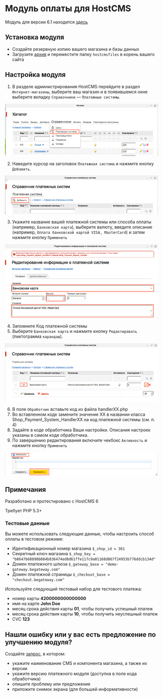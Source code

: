 # Модуль оплаты для HostCMS

Модуль для версии 6.1 находится
[здесь](https://github.com/beGateway/hostcms-payment-module/tree/6.1)

## Установка модуля

  * Создайте резервную копию вашего магазина и базы данных
  * Загрузите [архив](https://raw.githubusercontent.com/beGateway/hostcms-payment-module/master/hostcms-payment-module.zip) и переместите папку `hostcmsfiles` в корень вашего сайта

## Настройка модуля

1. В разделе администрирования HostCMS перейдите в раздел `Интернет-магазины`, выберите ваш магазин и в появившемся окне выберите вкладку `Справочники` — `Платежные системы`.

  ![Шаг 1](https://github.com/beGateway/hostcms-payment-module/raw/master/doc/pic1.png)

2. Наведите курсор на заголовок `Платежная система` и нажмите кнопку `Добавить`.

  ![Шаг 2](https://github.com/beGateway/hostcms-payment-module/raw/master/doc/pic2.png)

3. Укажите название вашей платежной системы или способа оплаты (например, `Банковская карта`), выберите валюту, введите описание (например, `Оплата банковской картой VISA, MasterCard`) и затем нажмите кнопку `Применить`

  ![Шаг 3](https://github.com/beGateway/hostcms-payment-module/raw/master/doc/pic3.png)

4. Запомните Код платежной системы
5. Выберите `Банковская карта` и нажмите кнопку `Редактировать` (пиктограмма `карандаш`).

  ![Шаг 5](https://github.com/beGateway/hostcms-payment-module/raw/master/doc/pic5.png)

6. В поле `Обработчик` вставьте код из файла handlerXX.php
7. Во вставленном коде замените значение XX в названии класса Shop_Payment_System_HandlerXX на код платежной системы (см. п. 4)
8. Задайте в коде обработчика Ваши настройки. Описания настроек указаны в самом коде обработчика.
9. По завершению редактирования включите чекбокс `Активность` и нажмите кнопку `Применить`

  ![Шаг 9](https://github.com/beGateway/hostcms-payment-module/raw/master/doc/pic9.png)

## Примечания

Разработано и протестировано c HostCMS 6

Требует PHP 5.3+

### Тестовые данные

Вы можете использовать следующие данные, чтобы настроить способ оплаты в
тестовом режиме:

  * Идентификационный номер магазина `$_shop_id = 361`
  * Секретный ключ магазина `$_shop_key = "b8647b68898b084b836474ed8d61ffe117c9a01168d867f24953b776ddcb134d"`
  * Домен платежного шлюза `$_gateway_base = "demo-gateway.begateway.com"`
  * Домен платежной страницы `$_checkout_base = "checkout.begateway.com"`

Используйте следующий тестовый набор для тестового платежа:

  * номер карты __4200000000000000__
  * имя на карте __John Doe__
  * месяц срока действия карты __01__, чтобы получить успешный платеж
  * месяц срока действия карты __10__, чтобы получить неуспешный платеж
  * CVC __123__

## Нашли ошибку или у вас есть предложение по улучшению модуля?

Создайте [запрос](https://github.com/beGateway/hostcms-payment-module/issues/new), в котором:

  * укажите наименование CMS и компонента магазина, а также их версии
  * укажите версию платежного модуля (доступна в поле кода обработчика)
  * опишите проблему или предложение
  * приложите снимок экрана (для большей информативности)

